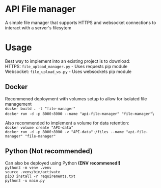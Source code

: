 # API File manager
A simple file manager that supports HTTPS and websocket connections to interact with a server's filesytem

# Usage
Best way to implement into an existing project is to download:\
HTTPS: `file_upload_manager.py` - Uses requests  pip module\
Websocket: `file_upload_ws.py` - Uses websockets pip module

## Docker
Recommened deployment with volumes setup to allow for isolated file management\
`docker build . -t "file-manager"`\
`docker run -d -p 8000:8000 --name "api-file-manager" "file-manager"`\

Also recommended to implement a volume for data retention:\
`docker volume create "API-data"`\
`docker run -d -p 8000:8000 -v "API-data":/files --name "api-file-manager" "file-manager"`

## Python (Not recommended)
Can also be deployed using Python **(ENV recommened!)**\
`python3 -m venv .venv`\
`source .venv/bin/activate`\
`pip3 install -r requirements.txt`\
`python3 -u main.py`